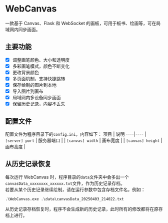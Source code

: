 # WebCanvas
一款基于 Canvas、Flask 和 WebSocket 的画板，可用于板书、绘画等，可在局域网内同步画面。
## 主要功能
- [x] 调整画笔颜色、大小和透明度
- [x] 多彩画笔模式，颜色不断变化
- [x] 更改背景颜色
- [x] 多页面机制，支持快捷跳转
- [x] 保存绘制的图片到本地
- [x] 导入图片到画布
- [x] 局域网内多设备同步画面
- [x] 保留历史记录，内容不丢失
## 配置文件
配置文件为程序目录下的`config.ini`，内容如下：
项目 | 说明
----|----
| `[server] port` | 服务器端口 |
| `[canvas] width` | 画布宽度 |
| `[canvas] height` | 画布高度 |
## 从历史记录恢复
每次运行 WebCanvas 时，程序目录的`data`文件夹中会多出一个`canvasData_xxxxxxxx_xxxxxx.txt`文件，作为历史记录存档。
<br>若要从某个历史记录继续绘制，请在运行参数中包含存档文件名，例如：
```
.\WebCanvas.exe .\data\canvasData_20250403_214022.txt
```
从历史记录存档恢复时，程序不会生成新的历史记录，此时所有的修改都将在原存档上进行。
